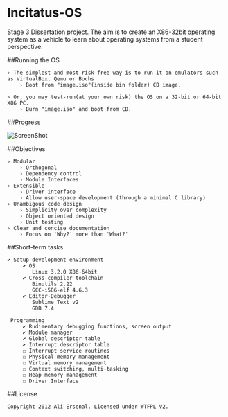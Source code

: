 Incitatus-OS
============

Stage 3 Dissertation project. The aim is to create an X86-32bit operating system as a vehicle to learn about operating systems from a student perspective.

##Running the OS

	› The simplest and most risk-free way is to run it on emulators such as VirtualBox, Qemu or Bochs
		› Boot from "image.iso"(inside bin folder) CD image.

	› Or, you may test-run(at your own risk) the OS on a 32-bit or 64-bit X86 PC.
		› Burn "image.iso" and boot from CD.

##Progress

![ScreenShot](http://oi49.tinypic.com/bje97s.jpg)

##Objectives

	› Modular
		› Orthogonal
		› Dependency control
		› Module Interfaces
	› Extensible
		› Driver interface
		› Allow user-space development (through a minimal C library)
	› Unambigous code design
		› Simplicity over complexity
		› Object oriented design
		› Unit testing
	› Clear and concise documentation
		› Focus on 'Why?' more than 'What?'

##Short-term tasks

	✔ Setup development environment
		 ✔ OS
			Linux 3.2.0 X86-64bit
		 ✔ Cross-compiler toolchain
			Binutils 2.22
			GCC-i586-elf 4.6.3
		 ✔ Editor-Debugger
			Sublime Text v2
			GDB 7.4

	 Programming
		 ✔ Rudimentary debugging functions, screen output
		 ✔ Module manager
		 ✔ Global descriptor table
		 ✔ Interrupt descriptor table
		 ☐ Interrupt service routines
		 ☐ Physical memory management
		 ☐ Virtual memory management
		 ☐ Context switching, multi-tasking
		 ☐ Heap memory management
		 ☐ Driver Interface

##License

	Copyright 2012 Ali Ersenal. Licensed under WTFPL V2.



